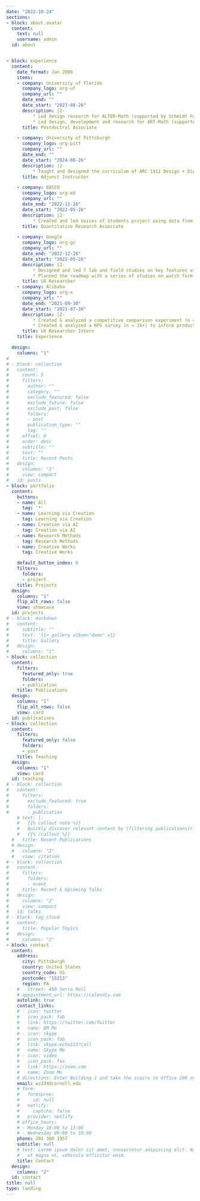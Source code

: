 ```yaml
---
date: "2022-10-24"
sections:
- block: about.avatar
  content:
    text: null
    username: admin
  id: about


- block: experience
  content:
    date_format: Jan 2006
    items:
    - company: University of Florida 
      company_logo: org-uf
      company_url: ""
      date_end: ""
      date_start: "2023-08-26"
      description: |2-
          * Led design research for ALTER-Math (supported by Schmidt Foundation, $10,000,000) using dialogue-based Generative AI to facilitate K-12 education through learning-by-teaching approaches.
          * Led design, development and research for ART-Math (supported by IES-SBIR, $250,000) using Generative AI to facilitate math learning math concepts from real-world experiences using learning-by-creation approaches.
      title: Postdoctral Associate

    - company: University of Pittsburgh
      company_logo: org-pitt
      company_url: ""
      date_end: ""
      date_start: "2024-08-26"
      description: |2-
          * Taught and designed the curriculum of ARC 1911 Design + Digital Media for students in A&S.
      title: Adjunct Instructor

    - company: EBSCO 
      company_logo: org-eb
      company_url: ""
      date_end: "2022-12-26"
      date_start: "2022-05-26"
      description: |2-
          * Created and led Voices of Students project using data from millions of users to inform product, engineering, customer, research, and UX teams bi-weekly.
      title: Quantitative Research Associate

    - company: Google 
      company_logo: org-gc
      company_url: ""
      date_end: "2022-12-26"
      date_start: "2022-05-26"
      description: |2-
          * Designed and led 7 lab and field studies on key features of wearable and hearable devices (e.g. algorithm, wearing comfort) to help stakeholders determine the product direction.
          * Planned the roadmap with a series of studies on watch form design guidelines to inform next generation product engineering and design.
      title: UX Researcher
    - company: Alibaba
      company_logo: org-x
      company_url: ""
      date_end: "2021-09-30"
      date_start: "2021-07-30"
      description: |2-
          * Created & analyzed a competitive comparison experiment (n = 4k+) on price to help leaders determine the price strategy.•Created & analyzed a competitive comparison experiment (n = 4k+) on price to help leaders determine the price strategy.
          * Created & analyzed a NPS survey (n = 3k+) to inform product and business teams.
      title: UX Researcher Intern
    title: Experience

  design:
    columns: "1"
# 
# - block: collection
#   content:
#     count: 5
#     filters:
#       author: ""
#       category: ""
#       exclude_featured: false
#       exclude_future: false
#       exclude_past: false
#       folders:
#       - post
#       publication_type: ""
#       tag: ""
#     offset: 0
#     order: desc
#     subtitle: ""
#     text: ""
#     title: Recent Posts
#   design:
#     columns: "2"
#     view: compact
#   id: posts
- block: portfolio
  content:
    buttons:
    - name: All
      tag: '*'
    - name: Learning via Creation
      tag: Learning via Creation
    - name: Creation via AI 
      tag: Creation via AI
    - name: Research Methods
      tag: Research Methods      
    - name: Creative Works
      tag: Creative Works

    default_button_index: 0
    filters:
      folders:
      - project
    title: Projects
  design:
    columns: "1"
    flip_alt_rows: false
    view: showcase
  id: projects
# - block: markdown
#   content:
#     subtitle: ""
#     text: '{{< gallery album="demo" >}}'
#     title: Gallery
#   design:
#     columns: "1"
- block: collection
  content:
    filters:
      featured_only: true
      folders:
      - publication
    title: Publications
  design:
    columns: "1"
    flip_alt_rows: false
    view: card
  id: publications
- block: collection
  content:
    filters:
      featured_only: false
      folders:
      - post
    title: Teaching
  design:
    columns: "1"
    view: card
  id: teaching
# - block: collection
#   content:
#     filters:
#       exclude_featured: true
#       folders:
#       - publication
    # text: |-
    #   {{% callout note %}}
    #   Quickly discover relevant content by [filtering publications](./publication/).
    #   {{% /callout %}}
  #   title: Recent Publications
  # design:
  #   columns: "2"
  #   view: citation
# - block: collection
#   content:
#     filters:
#       folders:
#       - event
#     title: Recent & Upcoming Talks
#   design:
#     columns: "2"
#     view: compact
#   id: talks
# - block: tag_cloud
#   content:
#     title: Popular Topics
#   design:
#     columns: "2"
- block: contact
  content:
    address:
      city: Pittsburgh
      country: United States
      country_code: US
      postcode: "15213"
      region: PA
    #   street: 450 Serra Mall
    # appointment_url: https://calendly.com
    autolink: true
    contact_links:
    # - icon: twitter
    #   icon_pack: fab
    #   link: https://twitter.com/Twitter
    #   name: DM Me
    # - icon: skype
    #   icon_pack: fab
    #   link: skype:echo123?call
    #   name: Skype Me
    # - icon: video
    #   icon_pack: fas
    #   link: https://zoom.com
    #   name: Zoom Me
    # directions: Enter Building 1 and take the stairs to Office 200 on Floor 2
    email: wz334@cornell.edu
    # form:
    #   formspree:
    #     id: null
    #   netlify:
    #     captcha: false
    #   provider: netlify
    # office_hours:
    # - Monday 10:00 to 13:00
    # - Wednesday 09:00 to 10:00
    phone: 201 360 1957
    subtitle: null
    # text: Lorem ipsum dolor sit amet, consectetur adipiscing elit. Nam mi diam, venenatis
    #   ut magna et, vehicula efficitur enim.
    title: Contact
  design:
    columns: "2"
  id: contact
title: null
type: landing
---
```

